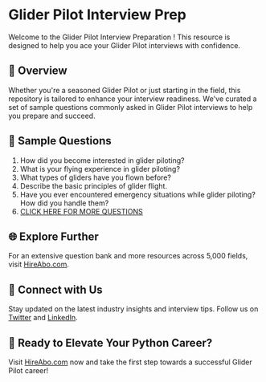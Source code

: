 # Glider Pilot Interview Prep

Welcome to the Glider Pilot Interview Preparation ! This resource is designed to help you ace your Glider Pilot interviews with confidence.

## 🚀 Overview

Whether you're a seasoned Glider Pilot or just starting in the field, this repository is tailored to enhance your interview readiness. We've curated a set of sample questions commonly asked in Glider Pilot interviews to help you prepare and succeed.

## 📝 Sample Questions

1. How did you become interested in glider piloting?
2. What is your flying experience in glider piloting?
3. What types of gliders have you flown before?
4. Describe the basic principles of glider flight.
5. Have you ever encountered emergency situations while glider piloting? How did you handle them?
6. [CLICK HERE FOR MORE QUESTIONS](https://hireabo.com/job/14_0_13/Glider%20Pilot)

## 🌐 Explore Further

For an extensive question bank and more resources across 5,000 fields, visit [HireAbo.com](https://www.hireabo.com).

## 📱 Connect with Us

Stay updated on the latest industry insights and interview tips. Follow us on [Twitter](https://twitter.com/hireabo) and [LinkedIn](https://www.linkedin.com/in/hire-abo-3609972a8/).

## 🚀 Ready to Elevate Your Python Career?

Visit [HireAbo.com](https://www.hireabo.com) now and take the first step towards a successful Glider Pilot career!